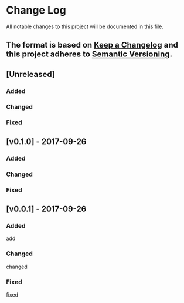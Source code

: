 # Change Log
All notable changes to this project will be documented in this file.

The format is based on [Keep a Changelog](http://keepachangelog.com/)
and this project adheres to [Semantic Versioning](http://semver.org/).
---

## [Unreleased]


### Added

### Changed

### Fixed

## [v0.1.0] - 2017-09-26


### Added

### Changed

### Fixed

## [v0.0.1] - 2017-09-26


### Added
add
### Changed
changed
### Fixed
fixed